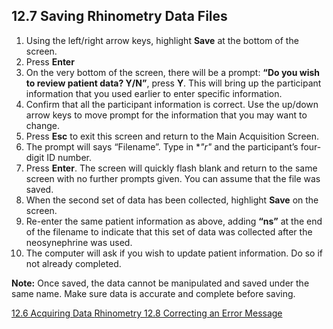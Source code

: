 ## 12.7 Saving Rhinometry Data Files

1. Using the left/right arrow keys, highlight **Save** at the bottom of the screen.
2. Press **Enter**
3. On the very bottom of the screen, there will be a prompt: **“Do you wish to review patient data? Y/N”**, press **Y**.  This will bring up the participant information that you used earlier to enter specific information.
4. Confirm that all the participant information is correct.  Use the up/down arrow keys to move prompt for the information that you may want to change.
5. Press **Esc** to exit this screen and return to the Main Acquisition Screen.
6. The prompt will says “Filename”.  Type in **"r"* and the participant’s four-digit ID number.
7. Press **Enter**.  The screen will quickly flash blank and return to the same screen with no further prompts given.  You can assume that the file was saved.
8. When the second set of data has been collected, highlight **Save** on the screen.
9. Re-enter the same patient information as above, adding **“ns”** at the end of the filename to indicate that this set of data was collected after the neosynephrine was used.
10. The computer will ask if you wish to update patient information.  Do so if not already completed.

<div class="bs-callout bs-callout-info">
  <p>
    <strong>Note:</strong>
    Once saved, the data cannot be manipulated and saved under the same name.  Make sure data is accurate and complete before saving.
  </p>
</div>

<div class="center">
<div class="btn-group">
  <a href=":pages_path:/manuals/rhinometry/12-06-acquiring-data.md" class="btn btn-default">
    <span class="glyphicon glyphicon-chevron-left"></span>
    12.6 Acquiring Data
  </a>

  <a href=":pages_path:/manuals/rhinometry" class="btn btn-default">
    <span class="glyphicon glyphicon-chevron-up"></span>
    Rhinometry
  </a>

  <a href=":pages_path:/manuals/rhinometry/12-08-correcting-an-error.md" class="btn btn-success">
    12.8 Correcting an Error Message
    <span class="glyphicon glyphicon-chevron-right"></span>
  </a>
</div>
</div>
